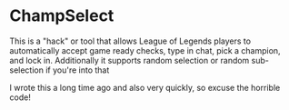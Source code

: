 # ChampSelect
This is a "hack" or tool that allows League of Legends players to automatically accept game ready checks, type in chat, pick a champion, and lock in. Additionally it supports random selection or random sub-selection if you're into that

I wrote this a long time ago and also very quickly, so excuse the horrible code!
